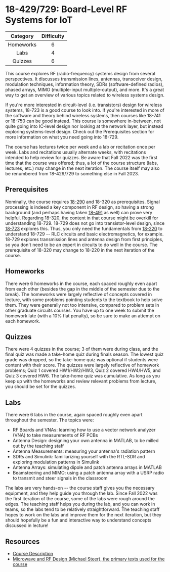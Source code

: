 # 18-429/729: Board-Level RF Systems for IoT

| Category | Difficulty |
|:-:       | :-:        |
| Homeworks  | 6     |
| Labs  | 4     |
| Quizzes  | 6     |

This course explores RF (radio-frequency) systems design from several perspectives. It discusses transmission lines, antennas, transceiver design, modulation techniques, information theory, SDRs (software-defined radios), phased arrays, MIMO (multiple-input multiple-output), and more. It's a great way to get an overview of various topics related to wireless systems design.

If you're more interested in circuit-level (i.e. transistors) design for wireless systems, 18-723 is a good course to look into. If you're interested in more of the software and theory behind wireless systems, then courses like 18-741 or 18-750 can be good instead. This course is somewhere in-between, not quite going into IC-level design nor looking at the network layer, but instead exploring systems-level design. Check out the Prerequisites section for more information on what you need going into 18-729.

The course has lectures twice per week and a lab or recitation once per week. Labs and recitations usually alternate weeks, with recitations intended to help review for quizzes. Be aware that Fall 2022 was the first time that the course was offered; thus, a lot of the course structure (labs, lectures, etc.) may change in the next iteration. The course itself may also be renumbered from 18-429/729 to something else in Fall 2023.

## Prerequisites

Nominally, the course requires [18-290](https://github.com/CMU-HKN/CMU-ECE-CS-Guide/blob/master/ece_core/18290.md) and 18-320 as prerequisites. Signal processing is indeed a key component in RF design, so having a strong background (and perhaps having taken [18-491](https://github.com/CMU-HKN/CMU-ECE-CS-Guide/blob/master/ece_core/18491.md) as well) can prove very helpful. Regarding 18-320, the content in that course might be overkill for understanding 18-729. 18-729 does not go into transistor-level design, since [18-723](https://github.com/CMU-HKN/CMU-ECE-CS-Guide/blob/master/ece_core/18723.md) explores this. Thus, you only need the fundamentals from [18-220](https://github.com/CMU-HKN/CMU-ECE-CS-Guide/blob/master/ece_core/18220.md) to understand 18-729 -- RLC circuits and basic electromagnetics, for example. 18-729 explores transmission lines and antenna design from first principles, so you don't need to be an expert in circuits to do well in the course. The prerequisite of 18-320 may change to 18-220 in the next iteration of the course.

## Homeworks

There were 6 homeworks in the course, each spaced roughly even apart from each other (besides the gap in the middle of the semester due to the break). The homeworks were largely reflective of concepts covered in lecture, with some problems pointing students to the textbook to help solve them. They were generally not too intensive, compared to problem sets in other graduate circuits courses. You have up to one week to submit the homework late (with a 10% flat penalty), so be sure to make an attempt on each homework.

## Quizzes

There were 4 quizzes in the course; 3 of them were during class, and the final quiz was made a take-home quiz during finals season. The lowest quiz grade was dropped, so the take-home quiz was optional if students were content with their score. The quizzes were largely reflective of homework problems; Quiz 1 covered HW1/HW2/HW3, Quiz 2 covered HW4/HW5, and Quiz 3 covered HW6. The take-home quiz was cumulative. As long as you keep up with the homeworks and review relevant problems from lecture, you should be set for the quizzes.

## Labs

There were 6 labs in the course, again spaced roughly even apart throughout the semester. The topics were:

- RF Boards and VNAs: learning how to use a vector network analyzer (VNA) to take measurements of RF PCBs
- Antenna Design: designing your own antenna in MATLAB, to be milled out by the teaching staff
- Antenna Measurements: measuring your antenna's radiation pattern
- SDRs and Simulink: familiarizing yourself with the RTL-SDR and exploring modulation patterns in Simulink
- Antenna Arrays: simulating dipole and patch antenna arrays in MATLAB
- Beamsteering and MIMO: using a patch antenna array with a USRP radio to transmit and steer signals in the classroom

The labs are very hands-on -- the course staff gives you the necessary equipment, and they help guide you through the lab. Since Fall 2022 was the first iteration of the course, some of the labs were rough around the edges. The teaching staff helps you during the lab, and you can work in teams, so the labs tend to be relatively straightforward. The teaching staff hopes to work on the labs and improve them for the next iteration, but they should hopefully be a fun and interactive way to understand concepts discussed in lecture!

## Resources

- [Course Description](https://courses.ece.cmu.edu/18729C)
- [Microwave and RF Design (Michael Steer), the primary texts used for the course](https://repository.lib.ncsu.edu/handle/1840.20/36776)
